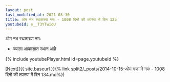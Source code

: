 ```yaml
---
layout: post
last_modified_at: 2021-03-30
title: ओम नभ स्थळाच्या नमः - 1008 दिनों की तपस्या में दिन 125
youtubeId: e__T3YTwioU
---
```

 
 
 ओम नभ स्थळाच्या नमः  
 
 -  ज्याला आकाशात स्थान आहे 
 
  
 
  
 
 
 
 
 
 


{% include youtubePlayer.html id=page.youtubeId %}
 
[Next]({{ site.baseurl }}{% link  split2/_posts/2014-10-15-ओम गजगने नमः - 1008 दिनों की तपस्या में दिन 134.md%})
 
